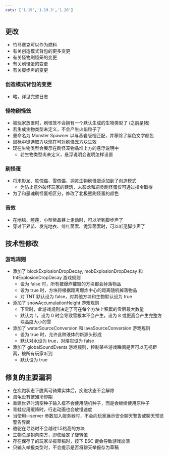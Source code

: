 ```yaml
---
cats: ['1.19','1.19.3','1.20']
---
```

## 更改
* 竹马赛克可以作为燃料
* 有关创造模式背包的更多变更
* 有关怪物刷怪笼的变更
* 有关刷怪蛋的变更
* 有关脚步声的变更
### 创造模式背包的变更
* 略，详见完整日志
### 怪物刷怪笼
* 被玩家放置时，刷怪笼不会拥有一个默认生成的生物类型了 (之前是猪)
* 若生成生物类型未定义，不会产生火焰粒子了
* 重命名为 Monster Spawner 以与基岩版相匹配，并移除了紫色文字颜色
* 鼠标中键选取方块现在可对刷怪笼方块生效
* 现在生物类型会展示在刷怪笼物品堆上方的悬浮说明中
	* 若生物类型尚未定义，悬浮说明会说明怎样设置
### 刷怪蛋
* 将末影龙、铁傀儡、雪傀儡、凋灵生物刷怪蛋添加到了创造模式
	* 为防止意外破坏玩家的建筑，末影龙和凋灵刷怪蛋仅可通过指令取得
* 为了和恶魂刷怪蛋相区分，修改了北极熊刷怪蛋的颜色
### 音效
* 在地毯、睡莲、小型紫晶芽上走动时，可以听到脚步声了
* 穿过下界苗、发光地衣、绯红菌索、诡异菌索时，可以听见脚步声了
## 技术性修改
### 游戏规则
* 添加了 blockExplosionDropDecay, mobExplosionDropDecay 和 tntExplosionDropDecay 游戏规则
	* 设为 false 时，所有被爆炸摧毁的方块都会掉落物品
	* 设为 true 时，方块将根据距离爆炸中心的距离随机掉落物品
	* 对 TNT 默认设为 false，对其他方块和生物默认设为 true
* 添加了 snowAccumulationHeight 游戏规则
	* 下雪时，此游戏规则决定了可在每个方块上积累的雪层最大数量
	* 默认为 1，设为 0 时会导致雪根本不会产生，设为 8 或更高会产生完整方块高度大小的雪
* 添加了 waterSourceConversion 和 lavaSourceConversion 游戏规则
	* 设为 true 时，允许此种液体的新源头形成
	* 默认对水设为 true，对熔岩设为 false
* 添加了 globalSoundEvents 游戏规则，控制某些游戏瞬间是否可以无视距离，被所有玩家听到
	* 默认设为 true
## 修复的主要漏洞
* 在疾跑状态下脱离可骑乘实体后，疾跑状态不会解除
* 海龟没有繁殖冷却期
* 重建世界时清空种子输入框不会使用随机种子，而是会继续使用原种子
* 青蛙应用缓降时，行走动画也会放慢速度
* 当使用--server 参数加入服务器时，不会向玩家展示安全聊天警告或聊天预览警告界面
* 骆驼在寻路时不会越过1.5格高的方块
* 生物总是朝向南方，即使给定了旋转值
* 存在保存了的玩家举报草稿时，按下 ESC 键会导致游戏崩溃
* 只输入举报类型时，不会提示是否将聊天举报存为草稿
